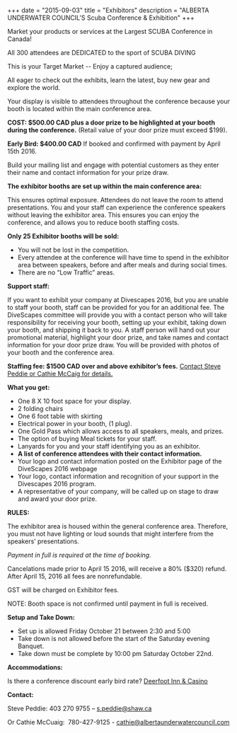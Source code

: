 +++
date        = "2015-09-03"
title       = "Exhibitors"
description = "ALBERTA UNDERWATER COUNCIL'S Scuba Conference & Exhibition"
+++

Market your products or services at the Largest SCUBA Conference in Canada!

All 300 attendees are DEDICATED to the sport of SCUBA DIVING

This is your Target Market  --  Enjoy a captured audience;

All eager to check out the exhibits, learn the latest, buy new gear and explore the world.

Your display is visible to attendees throughout the conference because your booth is located within the main conference area.

**COST: $500.00 CAD plus a door prize to be highlighted at your booth during the conference.**
(Retail value of your door prize must exceed $199).

**Early Bird: $400.00 CAD**  If booked and confirmed with payment by  April 15th 2016.

Build your mailing list and engage with potential customers as they enter their name and contact information for your prize draw.

**The exhibitor booths are set up within the main conference area:**

This ensures optimal exposure. Attendees do not leave the room to attend presentations. You and your staff can experience the conference speakers without leaving the exhibitor area. This ensures you can enjoy the conference, and allows you to reduce booth staffing costs.

**Only 25 Exhibitor booths will be sold:**

* You will not be lost in the competition.
* Every attendee at the conference will have time to spend in the exhibitor area between speakers, before and after meals and during social times.
* There are no “Low Traffic” areas.

**Support staff:**

If you want to exhibit your company at Divescapes 2016, but you are unable to staff your booth, staff can be provided for you for an additional fee. The DiveScapes committee will provide you with a contact person who will take responsibility for receiving your booth, setting up your exhibit, taking down your booth, and shipping it back to you. A staff person will hand out your promotional material, highlight your door prize, and take names and contact information for your door prize draw. You will be provided with photos of your booth and the conference area.

**Staffing fee: $1500 CAD over and above exhibitor’s fees.** [Contact Steve Peddie or Cathie McCaig for details.](#bottom)

**What you get:**

* One 8 X 10 foot space for your display.
* 2 folding chairs
* One 6 foot table with skirting
* Electrical power in your booth, (1 plug).
* One Gold Pass which allows access to all speakers, meals, and prizes.
* The option of buying Meal tickets for your staff.
* Lanyards for you and your staff identifying you as an exhibitor.
* **A list of conference attendees with their contact information.**
* Your logo and contact information posted on the Exhibitor page of the DiveScapes 2016 webpage
* Your logo, contact information and recognition of your support in the Divescapes 2016 program.
* A representative of your company, will be called up on stage to draw and award your door prize.

**RULES:**

The exhibitor area is housed within the general conference area. Therefore, you must not have lighting or loud sounds that might interfere from the speakers’ presentations.

*Payment in full is required at the time of booking.*

Cancelations made prior to April 15 2016, will receive a 80% ($320) refund. After April 15, 2016 all fees are nonrefundable.

GST will be charged on Exhibitor fees.

NOTE: Booth space is not confirmed until payment in full is received.

**Setup and Take Down:**

* Set up is allowed Friday October 21 between 2:30 and 5:00
* Take down is not allowed before the start of the Saturday evening Banquet.
* Take down must be complete by 10:00 pm Saturday October 22nd.

**Accommodations:**

Is there a conference discount early bird rate?
[Deerfoot Inn & Casino](http://deerfootinn.com/rooms-and-suites/)

**Contact:**

Steve Peddie:  403 270 9755 – [s.peddie@shaw.ca](mailto:s.peddie@shaw.ca)

Or Cathie McCuaig:  780-427-9125 - [cathie@albertaunderwatercouncil.com](mailto:cathie@albertaunderwatercouncil.com)
